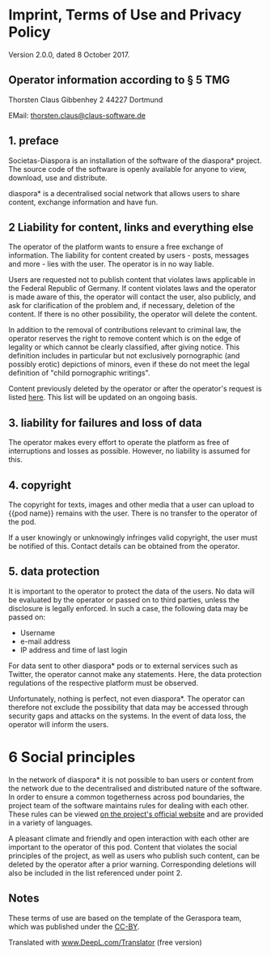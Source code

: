 # Imprint, Terms of Use and Privacy Policy

Version 2.0.0, dated 8 October 2017.

## Operator information according to § 5 TMG 

Thorsten Claus
Gibbenhey 2
44227 Dortmund  
  
EMail: [thorsten.claus@claus-software.de](mailto:thorsten.claus@claus-software.de)

## 1. preface

Societas-Diaspora is an installation of the software of the diaspora\* project. The source code of the software is openly available for anyone to view, download, use and distribute.

diaspora\* is a decentralised social network that allows users to share content, exchange information and have fun.

## 2 Liability for content, links and everything else

The operator of the platform wants to ensure a free exchange of information. The liability for content created by users - posts, messages and more - lies with the user. The operator is in no way liable.

Users are requested not to publish content that violates laws applicable in the Federal Republic of Germany. If content violates laws and the operator is made aware of this, the operator will contact the user, also publicly, and ask for clarification of the problem and, if necessary, deletion of the content. If there is no other possibility, the operator will delete the content.

In addition to the removal of contributions relevant to criminal law, the operator reserves the right to remove content which is on the edge of legality or which cannot be clearly classified, after giving notice. This definition includes in particular but not exclusively pornographic (and possibly erotic) depictions of minors, even if these do not meet the legal definition of "child pornographic writings".

Content previously deleted by the operator or after the operator's request is listed [here]({{link-deletions}}). This list will be updated on an ongoing basis.

## 3. liability for failures and loss of data

The operator makes every effort to operate the platform as free of interruptions and losses as possible. However, no liability is assumed for this.

## 4. copyright

The copyright for texts, images and other media that a user can upload to {{pod name}} remains with the user. There is no transfer to the operator of the pod.

If a user knowingly or unknowingly infringes valid copyright, the user must be notified of this. Contact details can be obtained from the operator.

## 5. data protection

It is important to the operator to protect the data of the users. No data will be evaluated by the operator or passed on to third parties, unless the disclosure is legally enforced. In such a case, the following data may be passed on:

* Username
* e-mail address
* IP address and time of last login

For data sent to other diaspora\* pods or to external services such as Twitter, the operator cannot make any statements. Here, the data protection regulations of the respective platform must be observed.

Unfortunately, nothing is perfect, not even diaspora\*. The operator can therefore not exclude the possibility that data may be accessed through security gaps and attacks on the systems. In the event of data loss, the operator will inform the users.

# 6 Social principles

In the network of diaspora\* it is not possible to ban users or content from the network due to the decentralised and distributed nature of the software. In order to ensure a common togetherness across pod boundaries, the project team of the software maintains rules for dealing with each other. These rules can be viewed [on the project's official website](https://diasporafoundation.org/community_guidelines) and are provided in a variety of languages.

A pleasant climate and friendly and open interaction with each other are important to the operator of this pod. Content that violates the social principles of the project, as well as users who publish such content, can be deleted by the operator after a prior warning. Corresponding deletions will also be included in the list referenced under point 2.

## Notes

These terms of use are based on the template of the Geraspora team, which was published under the [CC-BY](https://github.com/geraspora/german-terms-of-service).

Translated with www.DeepL.com/Translator (free version)